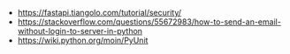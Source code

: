- https://fastapi.tiangolo.com/tutorial/security/
- https://stackoverflow.com/questions/55672983/how-to-send-an-email-without-login-to-server-in-python
- https://wiki.python.org/moin/PyUnit
